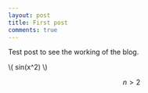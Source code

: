 ```yaml
---
layout: post
title: First post
comments: true
---
```


Test post to see the working of the blog.

\\( sin(x^2) \\)

$$n > 2$$
